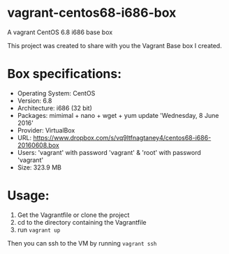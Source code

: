 # vagrant-centos68-i686-box
A vagrant CentOS 6.8 i686 base box

This project was created to share with you the Vagrant Base box I created.

Box specifications:
===================

- Operating System: CentOS
- Version: 6.8
- Architecture: i686 (32 bit)
- Packages: mimimal + nano + wget + yum update 'Wednesday, 8 June 2016'
- Provider: VirtualBox
- URL: https://www.dropbox.com/s/vq9ltfnagtaney4/centos68-i686-20160608.box
- Users:  'vagrant' with password 'vagrant' & 'root' with password 'vagrant'
- Size: 323.9 MB

Usage:
======

1. Get the Vagrantfile or clone the project
2. cd to the directory containing the Vagrantfile
3. run `vagrant up`

Then you can ssh to the VM by running `vagrant ssh`
